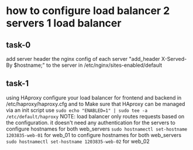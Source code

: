 # how to configure load balancer 2 servers 1 load balancer
## task-0
add server header the nginx config of each server "add_header X-Served-By \$hostname;" to the server in /etc/nginx/sites-enabled/default
## task-1
using HAproxy configure your load balancer for frontend and backend in /etc/haproxy/haproxy.cfg and to Make sure that HAproxy can be managed via an init script use `sudo echo "ENABLED=1" | sudo tee -a /etc/default/haproxy`
NOTE: load balancer only routes requests based on the configuration. it doesn't need any authentication for the servers
to configure hostnames for both web_servers `sudo hostnamectl set-hostname 1203835-web-01` for web_01
to configure hostnames for both web_servers `sudo hostnamectl set-hostname 1203835-web-02` for web_02
